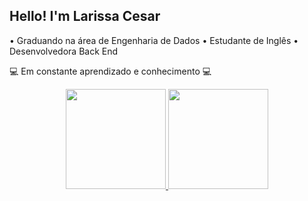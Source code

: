 ##  Hello! I'm Larissa Cesar 

• Graduando na área de Engenharia de Dados
• Estudante de Inglês
• Desenvolvedora Back End 

💻 Em constante aprendizado e conhecimento 💻

<div align="center">
  <a href="https://github.com/dudlves">
  <img height="160em" src="https://github-readme-stats.vercel.app/api?username=LarissaCesar1&show_icons=true&theme=onedark&include_all_commits=true&count_private=true"/>
  <img height="160em" src="https://github-readme-stats.vercel.app/api/top-langs/?username=LarissaCesar1&layout=compact&langs_count=7&theme=onedark"/>
</div>
  
